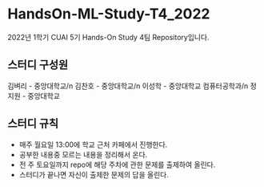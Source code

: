 # HandsOn-ML-Study-T4_2022
2022년 1학기 CUAI 5기 Hands-On Study 4팀 Repository입니다.

## 스터디 구성원
김벼리 - 중앙대학교/n
김찬호 - 중앙대학교/n
이성학 - 중앙대학교 컴퓨터공학과/n
정지원 - 중앙대학교 

## 스터디 규칙
- 매주 월요일 13:00에 학교 근처 카페에서 진행한다.
- 공부한 내용중 모르는 내용을 정리해서 온다.
- 전 주 토요일까지 repo에 해당 주차에 관한 문제를 출제하여 올린다.
- 스터디가 끝나면 자신이 출제한 문제의 답을 올린다.
